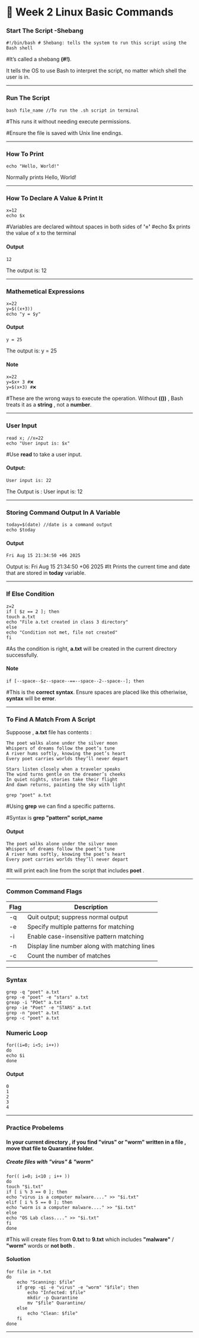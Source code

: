 # 🚨 Week 2 Linux Basic Commands 

### Start The Script -Shebang

```
#!/bin/bash # Shebang: tells the system to run this script using the Bash shell
```
#It’s called a shebang **(#!)**.

It tells the OS to use Bash to interpret the script, no matter which shell the user is in.
****

### Run The Script
```
bash file_name //To run the .sh script in terminal
```


#This runs it without needing execute permissions.

#Ensure the file is saved with Unix line endings.
****

### How To Print

```
echo "Hello, World!"
```
Normally prints Hello, World!
****
### How To Declare A Value & Print It

```
x=12 
echo $x
```
#Variables are declared wihtout spaces in both sides of **'='**
#echo $x prints the value of x to the terminal

#### Output
````
12
````
The output is: 12

****

### Mathemetical Expressions

```
x=22 
y=$((x+3))
echo "y = $y"
```
#### Output 
```
y = 25
```
The output is: y = 25

#### Note
```
x=22
y=$x+ 3 #❌
y=$(x+3) #❌
```
#These are the wrong ways to execute the operation. Without **(())** , Bash treats it as a **string** , not a **number**.

****

### User Input

```
read x; //x=22
echo "User input is: $x"
 ```
 #Use **read** to take a user input.
#### Output:
```
User input is: 22
```
The Output is : User input is: 12
****

### Storing Command Output In A Variable

```
today=$(date) //date is a command output
echo $today
```
#### Output
```
Fri Aug 15 21:34:50 +06 2025
```
Output is: Fri Aug 15 21:34:50 +06 2025
#It Prints the current time and date that are stored in **today** variable.
****

### If Else Condition

```
z=2 
if [ $z == 2 ]; then
touch a.txt
echo "File a.txt created in class 3 directory"
else
echo "Condition not met, file not created"
fi
```
#As the condition is right, **a.txt** will be created in the current directory successfully.

#### Note
```
if [--space--$z--space--==--space--2--space--]; then
```
#This is the **correct** **syntax**. Ensure spaces are placed like this otheriwise, **syntax** will be **error**.
****

### To Find A Match From A Script 

Suppoose , **a.txt** file has contents :
```
The poet walks alone under the silver moon  
Whispers of dreams follow the poet’s tune  
A river hums softly, knowing the poet’s heart  
Every poet carries worlds they’ll never depart  

Stars listen closely when a traveler speaks  
The wind turns gentle on the dreamer’s cheeks  
In quiet nights, stories take their flight  
And dawn returns, painting the sky with light  
```


```
grep "poet" a.txt
```
#Using **grep** we can find a specific patterns.

#Syntax is  __grep "pattern" script_name__
#### Output
```
The poet walks alone under the silver moon
Whispers of dreams follow the poet’s tune
A river hums softly, knowing the poet’s heart
Every poet carries worlds they’ll never depart
```
#It will print each line from the script that includes **poet** .
****

### Common Command Flags

| Flag | Description                                      |
|------|-------------------------------------------------|
| -q   | Quit output; suppress normal output            |
| -e   | Specify multiple patterns for matching         |
| -i   | Enable case-insensitive pattern matching       |
| -n   | Display line number along with matching lines  |
| -c   | Count the number of matches                    |

****

### Syntax

```
grep -q "poet" a.txt 
grep -e "poet" -e "stars" a.txt
greap -i "POet" a.txt
grep -ie "Poet" -e "STARS" a.txt
grep -n "poet" a.txt
grep -c "poet" a.txt 
```

### Numeric Loop 

```
for((i=0; i<5; i++))
do
echo $i
done
```
 #### Output

 ```
 0
 1
 2
 3
 4
 ```
 ****
 ### Practice Probelems

 #### In your current directory , if you find "virus" or "worm" written in a file , move that file to Quarantine folder.

 ##### Create files with "virus" & "worm"
 ```
 for(( i=0; i<10 ; i++ ))
do 
touch "$i.txt"
if [ i % 3 == 0 ]; then
echo "virus is a computer malware...." >> "$i.txt"
elif [ i % 5 == 0 ]; then
echo "worm is a computer malware...." >> "$i.txt"
else
echo "OS Lab class...." >> "$i.txt"
fi
done
```
#This will create files from **0.txt** to **9.txt** which includes **"malware"** / **"worm"** words or **not both** .

#### Soluotion

```
for file in *.txt
do 
    echo "Scanning: $file"
    if grep -qi -e "virus" -e "worm" "$file"; then
        echo "Infected: $file"
        mkdir -p Quarantine
        mv "$file" Quarantine/
    else
        echo "Clean: $file"
    fi
done
```
******
























